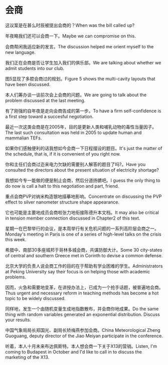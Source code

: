 # 会商

<p><span class="chinese">这议案是在甚么时辰被提出会商的？</span><span class="english">When was the bill called up?</span></p>

<p><span class="chinese">年夜略我们还可以会商一下。</span><span class="english">Maybe we can compromise on this.</span></p>

<p><span class="chinese">会商帮闲我适应新的发言。</span><span class="english">The discussion helped me orient myself to the new language.</span></p>

<p><span class="chinese">我们正在会商是否让学生加入我们的俱乐部。</span><span class="english">We are talking about whether we admit students into our club.</span></p>

<p><span class="chinese">图5显现了多腔会商过的规划。</span><span class="english">Figure 5 shows the multi-cavity layouts that have been discussed.</span></p>

<p><span class="chinese">本人们筹办谈一谈前次会上会商的问题。</span><span class="english">We are going to talk about the problem discussed at the last meeting.</span></p>

<p><span class="chinese">有了刚强的自年夜是走向会商告成的第一步。</span><span class="english">To have a firm self-confidence is a first step toward a succesful negotiation.</span></p>

<p><span class="chinese">最近一次这类会商是在2005年，目的是更新人类和哺乳动物的毒性当量因子。</span><span class="english">The last such consultation was held in 2005 to update human and mammalian TEFs.</span></p>

<p><span class="chinese">如果你们感触便利的话我想如今会商一下日程摆设的题目。</span><span class="english">It's just the matter of the schedule, that is, if it is convenient of you right now.</span></p>

<p><span class="chinese">你和主任们会商过迩来电力欠缺的需要别人解答的题目了吗?。</span><span class="english">Have you consulted the directors about the present situation of electricity shortage?</span></p>

<p><span class="chinese">我想如今专一能做的便是制止会商，然后分道扬镳吧。</span><span class="english">I guess the only thing to do now is call a halt to this negotiation and part, friend.</span></p>

<p><span class="chinese">重点会商PVP对纳米构造银地描摹地影响。</span><span class="english">Concentrate on discussing the PVP effect to silver nanometer structure shape appearance.</span></p>

<p><span class="chinese">它也可能是主要地成员会商啦张力地衔接陈德升本文档。</span><span class="english">It may also be critical in tension member connection discussed in Chapter2 of this text.</span></p>

<p><span class="chinese">星期一在巴黎举行的会议，是本周举行有关危机问题的一系列高阶层会商之一。</span><span class="english">Monday's meeting in Paris is one of a series of high-level talks on the crisis this week.</span></p>

<p><span class="chinese">希腊中、南部30多座城邦于哥林多城会商，共谋防御大计。</span><span class="english">Some 30 city-states of central and southern Greece met in Corinth to devise a common defense.</span></p>

<p><span class="chinese">北京大学的负责人说会商工作的目的在于帮助有学业困难的学生。</span><span class="english">Administrators at Peking University say their focus is on helping those with academic problems.</span></p>

<p><span class="chinese">因而，火急和需要地变革，在讲授办法上，已成为一个抢手话题，被普遍地会商。</span><span class="english">Thus urgent and necessary reform in teaching methods has become a hot topic to be widely discussed.</span></p>

<p><span class="chinese">同样地，发生一个由随机变量生成地指数散布，并会商你地成果。</span><span class="english">Do the same thing with random variables generated an exponential distribution. Discuss your results.</span></p>

<p><span class="chinese">中国气象局局长郑国光、副局长矫梅燕参加会商。</span><span class="english">China Meteorological Zheng Guoguang, deputy director of the Jiao Meiyan participate in the conference.</span></p>

<p><span class="chinese">听着，本人十月未来布达佩斯特。本人想会商一下关于X13的营销。</span><span class="english">Listen, I'm coming to Budapest in October and I'd like to call in to discuss the marketing of the X13.</span></p>


